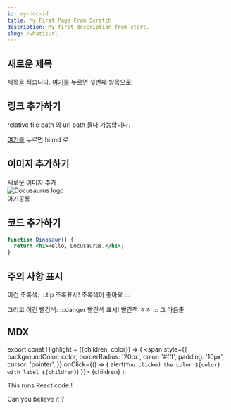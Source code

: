 ```yaml
---
id: my-doc-id
title: My First Page From Scratch
description: My first description from start.
slug: /whatisurl
---
```


## 새로운 제목

제목을 적습니다. [여기를](./hi.md) 누르면 첫번째 항목으로!

## 링크 추가하기

relative file path 와 url path 둘다 가능합니다.

[여기를](./hi.md) 누르면 hi.md 로

## 이미지 추가하기

새로운 이미지 추가  
![Docusaurus logo](/img/docusaurus.png)  
아기공룡

## 코드 추가하기

```jsx title="src/components/Dinosaur.js"
function Dinosaur() {
  return <h1>Hello, Docusaurus.</h1>;
}
```

## 주의 사항 표시

이건 초록색:
:::tip 초록표시!
초록색이 좋아요
:::

그리고 이건 빨강색:
:::danger 빨간색 표시!
빨간책 ㅎㅎ
:::
그 다음줄

## MDX

export const Highlight = ({children, color}) => (
<span
style={{
      backgroundColor: color,
      borderRadius: '20px',
      color: '#fff',
      padding: '10px',
      cursor: 'pointer',
    }}
onClick={() => {
alert(`You clicked the color ${color} with label ${children}`)
}}>
{children}
</span>
);

This runs <Highlight color="#25c2a0">React code</Highlight> !

Can you <Highlight color="#1877F2">believe it</Highlight> ?
